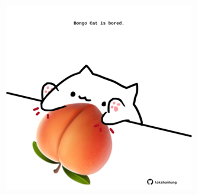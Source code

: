 <!-- built at 03/05/2022, 11:02:23 UTC -->
<p align="center">
  <img width="500" height="500" src="./ReadmeImage.svg">
</p>
